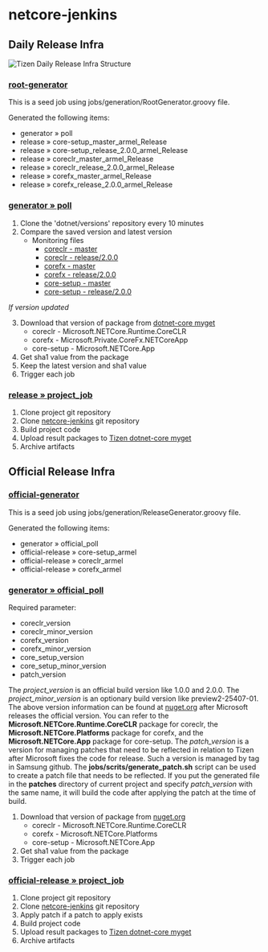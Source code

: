 # netcore-jenkins

## Daily Release Infra
![Tizen Daily Release Infra Structure](https://github.com/jyoungyun/netcore-jenkins/blob/master/Documentation/images/Tizen_Daily_Release_Infra.png)

### [root-generator](http://52.79.132.74:8080/job/root-generator/)
This is a seed job using jobs/generation/RootGenerator.groovy file.

Generated the following items:
* generator » poll
* release » core-setup_master_armel_Release
* release » core-setup_release_2.0.0_armel_Release
* release » coreclr_master_armel_Release
* release » coreclr_release_2.0.0_armel_Release
* release » corefx_master_armel_Release
* release » corefx_release_2.0.0_armel_Release
 
### [generator » poll](http://52.79.132.74:8080/job/generator/job/poll/)
1. Clone the 'dotnet/versions' repository every 10 minutes
2. Compare the saved version and latest version
   * Monitoring files
      * [coreclr - master](https://github.com/dotnet/versions/blob/master/build-info/dotnet/coreclr/master/Latest.txt)
      * [coreclr - release/2.0.0](https://github.com/dotnet/versions/blob/master/build-info/dotnet/coreclr/release/2.0.0/Latest.txt)
      * [corefx - master](https://github.com/dotnet/versions/blob/master/build-info/dotnet/corefx/master/Latest.txt)
      * [corefx - release/2.0.0](https://github.com/dotnet/versions/blob/master/build-info/dotnet/corefx/release/2.0.0/Latest.txt)
      * [core-setup - master](https://github.com/dotnet/versions/blob/master/build-info/dotnet/core-setup/master/Latest.txt)
      * [core-setup - release/2.0.0](https://github.com/dotnet/versions/blob/master/build-info/dotnet/core-setup/release/2.0.0/Latest.txt)

*If version updated*

3. Download that version of package from [dotnet-core myget](https://dotnet.myget.org/gallery/dotnet-core)
   * coreclr - Microsoft.NETCore.Runtime.CoreCLR
   * corefx  - Microsoft.Private.CoreFx.NETCoreApp
   * core-setup - Microsoft.NETCore.App
4. Get sha1 value from the package
5. Keep the latest version and sha1 value
6. Trigger each job

### [release » project_job](http://52.79.132.74:8080/job/release/)
1. Clone project git repository
2. Clone [netcore-jenkins](https://github.com/jyoungyun/netcore-jenkins.git) git repository
3. Build project code
4. Upload result packages to [Tizen dotnet-core myget](https://tizen.myget.org/gallery/dotnet-core)
5. Archive artifacts

## Official Release Infra
### [official-generator](http://52.79.132.74:8080/job/official-generator/)
This is a seed job using jobs/generation/ReleaseGenerator.groovy file.

Generated the following items:
* generator » official_poll
* official-release » core-setup_armel
* official-release » coreclr_armel
* official-release » corefx_armel

### [generator » official_poll](http://52.79.132.74:8080/job/generator/job/official_poll/)
Required parameter:
* coreclr_version
* coreclr_minor_version
* corefx_version
* corefx_minor_version
* core_setup_version
* core_setup_minor_version
* patch_version

The *project_version* is an official build version like 1.0.0 and 2.0.0. The *project_minor_version* is an optionary build version like preview2-25407-01. The above version information can be found at [nuget.org](https://www.nuget.org/) after Microsoft releases the official version. You can refer to the **Microsoft.NETCore.Runtime.CoreCLR** package for coreclr, the **Microsoft.NETCore.Platforms** package for corefx, and the **Microsoft.NETCore.App** package for core-setup. The *patch_version* is a version for managing patches that need to be reflected in relation to Tizen after Microsoft fixes the code for release. Such a version is managed by tag in Samsung github. The **jobs/scrits/generate_patch.sh** script can be used to create a patch file that needs to be reflected. If you put the generated file in the **patches** directory of current project and specify *patch_version* with the same name, it will build the code after applying the patch at the time of build.

1. Download that version of package from [nuget.org](https://www.nuget.org/)
   * coreclr - Microsoft.NETCore.Runtime.CoreCLR
   * corefx  - Microsoft.NETCore.Platforms
   * core-setup - Microsoft.NETCore.App
2. Get sha1 value from the package
3. Trigger each job

### [official-release » project_job](http://52.79.132.74:8080/job/official-release/)
1. Clone project git repository
2. Clone [netcore-jenkins](https://github.com/jyoungyun/netcore-jenkins.git) git repository
3. Apply patch if a patch to apply exists
4. Build project code
5. Upload result packages to [Tizen dotnet-core myget](https://tizen.myget.org/gallery/dotnet-core)
6. Archive artifacts
